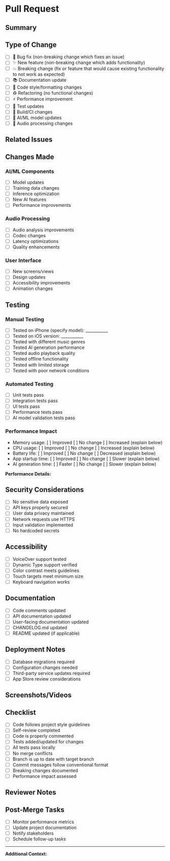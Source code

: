 # Pull Request

## Summary
<!-- Provide a brief description of the changes in this PR -->

## Type of Change
<!-- Mark the relevant option with an "x" -->
- [ ] 🐛 Bug fix (non-breaking change which fixes an issue)
- [ ] ✨ New feature (non-breaking change which adds functionality)
- [ ] 💥 Breaking change (fix or feature that would cause existing functionality to not work as expected)
- [ ] 📚 Documentation update
- [ ] 🎨 Code style/formatting changes
- [ ] ♻️ Refactoring (no functional changes)
- [ ] ⚡ Performance improvement
- [ ] 🧪 Test updates
- [ ] 🔧 Build/CI changes
- [ ] 🤖 AI/ML model updates
- [ ] 🎵 Audio processing changes

## Related Issues
<!-- Link to related issues using "Fixes #123" or "Closes #123" -->

## Changes Made
<!-- Describe the changes in detail -->

### AI/ML Components
<!-- If applicable, describe changes to AI/ML components -->
- [ ] Model updates
- [ ] Training data changes
- [ ] Inference optimization
- [ ] New AI features
- [ ] Performance improvements

### Audio Processing
<!-- If applicable, describe changes to audio processing -->
- [ ] Audio analysis improvements
- [ ] Codec changes
- [ ] Latency optimizations
- [ ] Quality enhancements

### User Interface
<!-- If applicable, describe UI/UX changes -->
- [ ] New screens/views
- [ ] Design updates
- [ ] Accessibility improvements
- [ ] Animation changes

## Testing
<!-- Describe the testing performed -->

### Manual Testing
- [ ] Tested on iPhone (specify model): ___________
- [ ] Tested on iOS version: ___________
- [ ] Tested with different music genres
- [ ] Tested AI generation performance
- [ ] Tested audio playback quality
- [ ] Tested offline functionality
- [ ] Tested with limited storage
- [ ] Tested with poor network conditions

### Automated Testing
- [ ] Unit tests pass
- [ ] Integration tests pass
- [ ] UI tests pass
- [ ] Performance tests pass
- [ ] AI model validation tests pass

### Performance Impact
<!-- Describe any performance implications -->
- Memory usage: [ ] Improved [ ] No change [ ] Increased (explain below)
- CPU usage: [ ] Improved [ ] No change [ ] Increased (explain below)
- Battery life: [ ] Improved [ ] No change [ ] Decreased (explain below)
- App startup time: [ ] Improved [ ] No change [ ] Slower (explain below)
- AI generation time: [ ] Faster [ ] No change [ ] Slower (explain below)

**Performance Details:**
<!-- Provide specific metrics if available -->

## Security Considerations
<!-- Address any security implications -->
- [ ] No sensitive data exposed
- [ ] API keys properly secured
- [ ] User data privacy maintained
- [ ] Network requests use HTTPS
- [ ] Input validation implemented
- [ ] No hardcoded secrets

## Accessibility
<!-- Ensure accessibility compliance -->
- [ ] VoiceOver support tested
- [ ] Dynamic Type support verified
- [ ] Color contrast meets guidelines
- [ ] Touch targets meet minimum size
- [ ] Keyboard navigation works

## Documentation
<!-- Update relevant documentation -->
- [ ] Code comments updated
- [ ] API documentation updated
- [ ] User-facing documentation updated
- [ ] CHANGELOG.md updated
- [ ] README updated (if applicable)

## Deployment Notes
<!-- Any special deployment considerations -->
- [ ] Database migrations required
- [ ] Configuration changes needed
- [ ] Third-party service updates required
- [ ] App Store review considerations

## Screenshots/Videos
<!-- Add screenshots or videos demonstrating the changes -->

## Checklist
<!-- Ensure all items are completed before requesting review -->
- [ ] Code follows project style guidelines
- [ ] Self-review completed
- [ ] Code is properly commented
- [ ] Tests added/updated for changes
- [ ] All tests pass locally
- [ ] No merge conflicts
- [ ] Branch is up to date with target branch
- [ ] Commit messages follow conventional format
- [ ] Breaking changes documented
- [ ] Performance impact assessed

## Reviewer Notes
<!-- Any specific areas you'd like reviewers to focus on -->

## Post-Merge Tasks
<!-- Tasks to complete after merging -->
- [ ] Monitor performance metrics
- [ ] Update project documentation
- [ ] Notify stakeholders
- [ ] Schedule follow-up tasks

---

**Additional Context:**
<!-- Add any other context about the pull request here -->